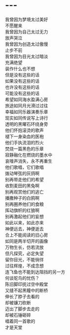 # ---
我曾因为梦境太过美好  
不愿醒来  
我曾因为自己太过无力  
放声哭泣  
我曾因为创造太过傲慢  
止步不前  
我曾因为目光太过暗淡  
充满绝望  
装作什么也不想  
但是没有这些的话  
如果没有这些的话  
也许没有这些的话  
可能没有这些的话  
希望如同海水盈满心房  
旅途如同月光滑过过往  
幸福如同乐器演奏乐章  
现实如同传说写上诗行  
透明的黑曜石环绕身旁  
他们怀抱滚烫的歌声  
褪下一身染血的医袍  
他们手执流泪的烈火  
焚烧一篇黑色的乐章  
寂静融化在燃烧的墨水中  
哀嚎声消失，永不再重生  
他们歌唱，它们歌唱  
拨动琴弦的灰鸽啊  
别再带走他们的希望  
收割麦田的黑兔啊  
别再观赏他们的逃亡  
播撒种子的白鸦啊  
别再圈养他们的食粮  
挥动旗帜的红狼啊  
别再激起他们的妄想  
如此以来，如此亦来  
神便远去，神便逝去  
合上不能阅读的旧心房   
如同是两半切开的画像  
万物生长，仿若流放  
但凡探究，必定失望  
留你目光，不能徜徉  
过往辉煌，不成念想  
连飞鱼也不能到达阻挡的另一方  
何谈鸵鸟的忧伤？  
陈旧脚印抚过空中殿堂  
又缝不起黑瞳中的断桥  
伸长了脖子去看的  
却被镰刀砍断  
迈出了脚步去走的  
却被石锤砸碎  
唱着同一首歌的  
才是天堂  

